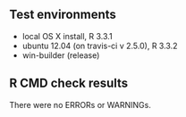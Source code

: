 ## Test environments
* local OS X install, R 3.3.1
* ubuntu 12.04 (on travis-ci v 2.5.0), R 3.3.2
* win-builder (release)

## R CMD check results
There were no ERRORs or WARNINGs.

